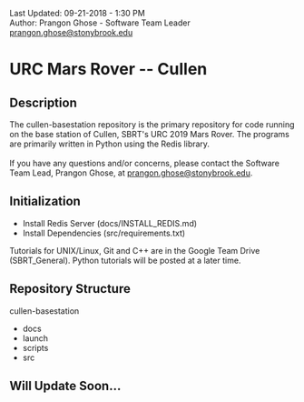 Last Updated: 09-21-2018 - 1:30 PM <br />
Author: Prangon Ghose - Software Team Leader <prangon.ghose@stonybrook.edu>

# URC Mars Rover -- Cullen
## Description
The cullen-basestation repository is the primary repository for code running on the base station of Cullen, SBRT's URC 2019 Mars Rover. The programs are primarily written in Python using the Redis library. <br />
<br />
If you have any questions and/or concerns, please contact the Software Team Lead, Prangon Ghose, at <prangon.ghose@stonybrook.edu>.

## Initialization
* Install Redis Server (docs/INSTALL_REDIS.md)
* Install Dependencies (src/requirements.txt)

Tutorials for UNIX/Linux, Git and C++ are in the Google Team Drive (SBRT_General). Python tutorials will be posted at a later time.

## Repository Structure
cullen-basestation <br />
* docs <br />
* launch <br />
* scripts <br />
* src <br />

## Will Update Soon...
